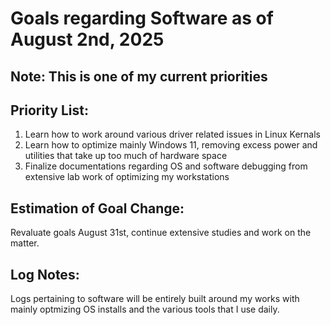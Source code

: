 # Goals regarding Software as of August 2nd, 2025

## Note: This is one of my current priorities

## Priority List:
1. Learn how to work around various driver related issues in Linux Kernals
2. Learn how to optimize mainly Windows 11, removing excess power and utilities that take up too much of hardware space
3. Finalize documentations regarding OS and software debugging from extensive lab work of optimizing my workstations

## Estimation of Goal Change:
Revaluate goals August 31st, continue extensive studies and work on the matter.

## Log Notes:
Logs pertaining to software will be entirely built around my works with mainly optmizing OS installs and the various tools that I use daily.
